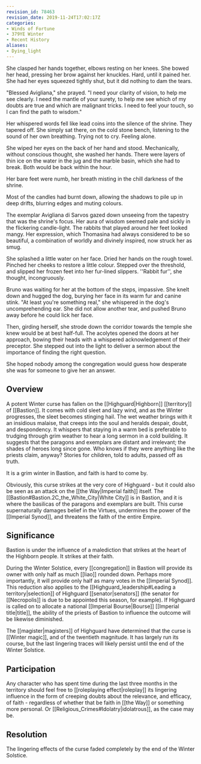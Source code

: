 ```yaml
---
revision_id: 78463
revision_date: 2019-11-24T17:02:17Z
categories:
- Winds of Fortune
- 379YE Winter
- Recent History
aliases:
- Dying_light
---
```



She clasped her hands together, elbows resting on her knees. She bowed her head, pressing her brow against her knuckles. Hard, until it pained her. She had her eyes squeezed tightly shut, but it did nothing to dam the tears.

"Blessed Avigliana," she prayed. "I need your clarity of vision, to help me see clearly. I need the mantle of your surety, to help me see which of my doubts are true and which are malignant tricks. I need to feel your touch, so I can find the path to wisdom."

Her whispered words fell like lead coins into the silence of the shrine. They tapered off. She simply sat there, on the cold stone bench, listening to the sound of her own breathing. Trying not to cry. Feeling alone.

She wiped her eyes on the back of her hand and stood. Mechanically, without conscious thought, she washed her hands. There were layers of thin ice on the water in the jug and the marble basin, which she had to break. Both would be back within the hour.

Her bare feet were numb, her breath misting in the chill darkness of the shrine. 

Most of the candles had burnt down, allowing the shadows to pile up in deep drifts, blurring edges and muting colours.

The exemplar Avigliana di Sarvos gazed down unseeing from the tapestry that was the shrine's focus. Her aura of wisdom seemed pale and sickly in the flickering candle-light. The rabbits that played around her feet looked mangy. Her expression, which Thomasina had always considered to be so beautiful, a combination of worldly and divinely inspired, now struck her as smug. 

She splashed a little water on her face. Dried her hands on the rough towel. Pinched her cheeks to restore a little colour. Stepped over the threshold, and slipped her frozen feet into her fur-lined slippers. ''Rabbit fur'', she thought, incongruously.

Bruno was waiting for her at the bottom of the steps, impassive. She knelt down and hugged the dog, burying her face in its warm fur and canine stink. "At least you're something real," she whispered in the dog's uncomprehending ear. She did not allow another tear, and pushed Bruno away before he could lick her face.

Then, girding herself, she strode down the corridor towards the temple she knew would be at best half-full. The acolytes opened the doors at her approach, bowing their heads with a whispered acknowledgement of their preceptor. She stepped out into the light to deliver a sermon about the importance of finding the right question.

She hoped nobody among the congregation would guess how desperate she was for someone to give her an answer.

## Overview
A potent Winter curse has fallen on the [[Highguard|Highborn]] [[territory]] of [[Bastion]]. It comes with cold sleet and lazy wind, and as the Winter progresses, the sleet becomes stinging hail. The wet weather brings with it an insidious malaise, that creeps into the soul and heralds despair, doubt, and despondency. It whispers that staying in a warm bed is preferable to trudging through grim weather to hear a long sermon in a cold building. It suggests that the paragons and exemplars are distant and irrelevant; the shades of heroes long since gone. Who knows if they were anything like the priests claim, anyway? Stories for children, told to adults, passed off as truth.

It is a grim winter in Bastion, and faith is hard to come by.

Obviously, this curse strikes at the very core of Highguard - but it could also be seen as an attack on the [[the Way|Imperial faith]] itself. The [[Bastion#Bastion.2C_the_White_City|White City]] is in Bastion, and it is where the basilicas of the paragons and exemplars are built. This curse supernaturally damages belief in the Virtues, undermines the power of the [[Imperial Synod]], and threatens the faith of the entire Empire.

## Significance
Bastion is under the influence of a malediction that strikes at the heart of the Highborn people. It strikes at their faith.

During the Winter Solstice, every [[congregation]] in Bastion will provide its owner with only half as much [[liao]] rounded down. Perhaps more importantly, it will provide only half as many votes in the [[Imperial Synod]]. This reduction also applies to the [[Highguard_leadership#Leading a territory|selection]] of Highguard [[senator|senators]] (the senator for [[Necropolis]] is due to be appointed this season, for example). If Highguard is called on to allocate a national [[Imperial Bourse|Bourse]] [[Imperial title|title]], the ability of the priests of Bastion to influence the outcome will be likewise diminished.

The [[magister|magisters]] of Highguard have determined that the curse is [[Winter magic]], and of the twentieth magnitude. It has largely run its course, but the last lingering traces will likely persist until the end of the Winter Solstice.

## Participation
Any character who has spent time during the last three months in the territory should feel free to [[roleplaying effect|roleplay]] its lingering influence in the form of creeping doubts about the relevance, and efficacy, of faith - regardless of whether that be faith in [[the Way]] or something more personal. Or [[Religious_Crimes#Idolatry|idolatrous]], as the case may be.

## Resolution
The lingering effects of the curse faded completely by the end of the Winter Solstice.
